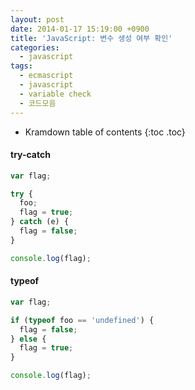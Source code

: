 ```yaml
---
layout: post
date: 2014-01-17 15:19:00 +0900
title: 'JavaScript: 변수 생성 여부 확인'
categories:
  - javascript
tags:
  - ecmascript
  - javascript
  - variable check
  - 코드모음
---
```


* Kramdown table of contents
{:toc .toc}

#### try-catch

```js
var flag;

try {
  foo;
  flag = true;
} catch (e) {
  flag = false;
}

console.log(flag);
```

#### typeof

```js
var flag;

if (typeof foo == 'undefined') {
  flag = false;
} else {
  flag = true;
}

console.log(flag);
```
